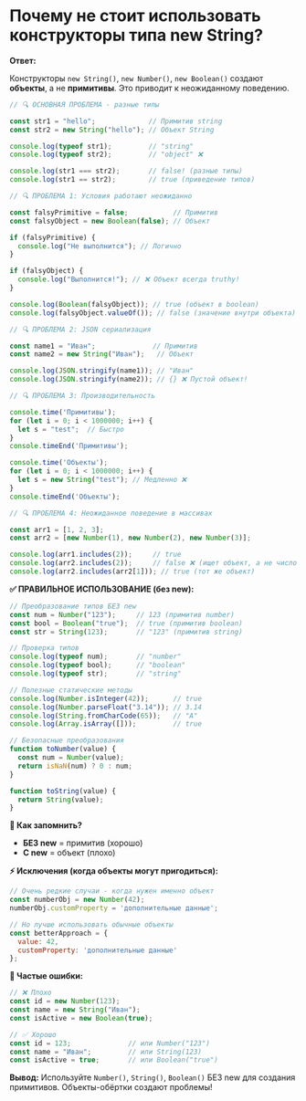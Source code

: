 # Почему не стоит использовать конструкторы типа new String?

**Ответ:**

Конструкторы `new String()`, `new Number()`, `new Boolean()` создают **объекты**, а не **примитивы**. Это приводит к неожиданному поведению.

```javascript
// 🔍 ОСНОВНАЯ ПРОБЛЕМА - разные типы

const str1 = "hello";             // Примитив string
const str2 = new String("hello"); // Объект String

console.log(typeof str1);         // "string" 
console.log(typeof str2);         // "object" ❌

console.log(str1 === str2);       // false! (разные типы)
console.log(str1 == str2);        // true (приведение типов)

// 🔍 ПРОБЛЕМА 1: Условия работают неожиданно

const falsyPrimitive = false;           // Примитив
const falsyObject = new Boolean(false); // Объект

if (falsyPrimitive) {
  console.log("Не выполнится"); // Логично
}

if (falsyObject) {
  console.log("Выполнится!"); // ❌ Объект всегда truthy!
}

console.log(Boolean(falsyObject)); // true (объект в boolean)
console.log(falsyObject.valueOf()); // false (значение внутри объекта)

// 🔍 ПРОБЛЕМА 2: JSON сериализация

const name1 = "Иван";              // Примитив
const name2 = new String("Иван");   // Объект

console.log(JSON.stringify(name1)); // "Иван"
console.log(JSON.stringify(name2)); // {} ❌ Пустой объект!

// 🔍 ПРОБЛЕМА 3: Производительность

console.time('Примитивы');
for (let i = 0; i < 1000000; i++) {
  let s = "test";  // Быстро
}
console.timeEnd('Примитивы');

console.time('Объекты');
for (let i = 0; i < 1000000; i++) {
  let s = new String("test"); // Медленно ❌
}
console.timeEnd('Объекты');

// 🔍 ПРОБЛЕМА 4: Неожиданное поведение в массивах

const arr1 = [1, 2, 3];
const arr2 = [new Number(1), new Number(2), new Number(3)];

console.log(arr1.includes(2));     // true
console.log(arr2.includes(2));     // false ❌ (ищет объект, а не число)
console.log(arr2.includes(arr2[1])); // true (тот же объект)
```

**✅ ПРАВИЛЬНОЕ ИСПОЛЬЗОВАНИЕ (без new):**

```javascript
// Преобразование типов БЕЗ new
const num = Number("123");     // 123 (примитив number)
const bool = Boolean("true");  // true (примитив boolean)  
const str = String(123);       // "123" (примитив string)

// Проверка типов
console.log(typeof num);       // "number"
console.log(typeof bool);      // "boolean"
console.log(typeof str);       // "string"

// Полезные статические методы
console.log(Number.isInteger(42));      // true
console.log(Number.parseFloat("3.14")); // 3.14
console.log(String.fromCharCode(65));   // "A"
console.log(Array.isArray([]));         // true

// Безопасные преобразования
function toNumber(value) {
  const num = Number(value);
  return isNaN(num) ? 0 : num;
}

function toString(value) {
  return String(value);
}
```

**🧠 Как запомнить?**
- **БЕЗ new** = примитив (хорошо) 
- **С new** = объект (плохо)

**⚡ Исключения (когда объекты могут пригодиться):**

```javascript
// Очень редкие случаи - когда нужен именно объект
const numberObj = new Number(42);
numberObj.customProperty = 'дополнительные данные';

// Но лучше использовать обычные объекты
const betterApproach = {
  value: 42,
  customProperty: 'дополнительные данные'
};
```

**🚨 Частые ошибки:**
```javascript
// ❌ Плохо
const id = new Number(123);
const name = new String("Иван");
const isActive = new Boolean(true);

// ✅ Хорошо
const id = 123;              // или Number("123")
const name = "Иван";         // или String(123)
const isActive = true;       // или Boolean("true")
```

**Вывод:**
Используйте `Number()`, `String()`, `Boolean()` БЕЗ new для создания примитивов. Объекты-обёртки создают проблемы! 